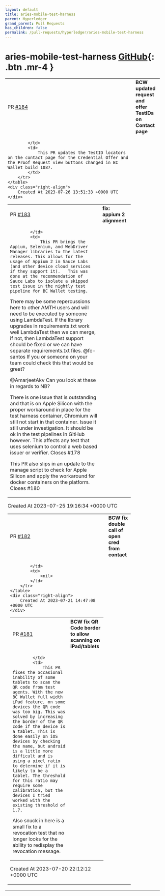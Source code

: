 ```yaml
---
layout: default
title: aries-mobile-test-harness
parent: Hyperledger
grand_parent: Pull Requests
has_children: false
permalink: /pull-requests/hyperledger/aries-mobile-test-harness
---
```


# aries-mobile-test-harness <span class="fs-3 right-align">[GitHub](https://github.com/hyperledger/aries-mobile-test-harness){: .btn .mr-4 }</span>


<div>
    <table>
        <tr>
            <td>
                PR <a href="https://github.com/hyperledger/aries-mobile-test-harness/pull/184" class=".btn">#184</a>
            </td>
            <td>
                <b>
                    BCW updated request and offer TestIDs on Contact page
                </b>
            </td>
        </tr>
        <tr>
            <td>
                
            </td>
            <td>
                This PR updates the TestID locators on the contact page for the Credential Offer and the Proof Request view buttons changed in BC Wallet build 1087.
            </td>
        </tr>
    </table>
    <div class="right-align">
        Created At 2023-07-26 13:51:33 +0000 UTC
    </div>
</div>

<div>
    <table>
        <tr>
            <td>
                PR <a href="https://github.com/hyperledger/aries-mobile-test-harness/pull/183" class=".btn">#183</a>
            </td>
            <td>
                <b>
                    fix: appium 2 alignment
                </b>
            </td>
        </tr>
        <tr>
            <td>
                
            </td>
            <td>
                This PR brings the Appium, Selenium, and WebDriver Manager libraries to the latest releases. This allows for the usage of Appium 2 in Sauce Labs (and other device cloud services if they support it).   This was done at the recommendation of Sauce Labs to isolate a skipped test issue in the nightly test pipeline for BC Wallet testing. 

There may be some repercussions here to other AMTH users and will need to be executed by someone using LambdaTest. If the library upgrades in requirements.txt work well LambdaTest then we can merge, if not, then LambdaTest support should be fixed or we can have separate requirements.txt files.  @fc-santos If you or someone on your team could check this that would be great?

@AmarjeetAkv Can you look at these in regards to NB?

There is one issue that is outstanding and that is on Apple Silicon with the proper workaround in place for the test harness container, Chromium will still not start in that container. Issue it still under investigation. It should be ok in the test pipelines in GitHub however. This affects any test that uses selenium to control a web based issuer or verifier. 
Closes #178 


This PR also slips in an update to the manage script to check for Apple Silicon and apply the workaround for docker containers on the platform.
Closes #180
            </td>
        </tr>
    </table>
    <div class="right-align">
        Created At 2023-07-25 19:16:34 +0000 UTC
    </div>
</div>

<div>
    <table>
        <tr>
            <td>
                PR <a href="https://github.com/hyperledger/aries-mobile-test-harness/pull/182" class=".btn">#182</a>
            </td>
            <td>
                <b>
                    BCW fix double call of open cred from contact
                </b>
            </td>
        </tr>
        <tr>
            <td>
                
            </td>
            <td>
                <nil>
            </td>
        </tr>
    </table>
    <div class="right-align">
        Created At 2023-07-21 14:47:08 +0000 UTC
    </div>
</div>

<div>
    <table>
        <tr>
            <td>
                PR <a href="https://github.com/hyperledger/aries-mobile-test-harness/pull/181" class=".btn">#181</a>
            </td>
            <td>
                <b>
                    BCW fix QR Code border to allow scanning on iPad/tablets
                </b>
            </td>
        </tr>
        <tr>
            <td>
                
            </td>
            <td>
                This PR fixes the occasional inability of some tablets to scan the QR code from test agents. With the new BC Wallet full width iPad feature, on some devices the QR code was too big. This was solved by increasing the border of the QR code if the device is a tablet. This is done easily on iOS devices by checking the name, but android is a little more difficult and is using a pixel ratio to determine if it is likely to be a tablet. The threshold for this ratio may require some calibration, but the devices I tried worked with the existing threshold of 1.7.

Also snuck in here is a small fix to a revocation test that no longer looks for the ability to redisplay the revocation message. 
            </td>
        </tr>
    </table>
    <div class="right-align">
        Created At 2023-07-20 22:12:12 +0000 UTC
    </div>
</div>

